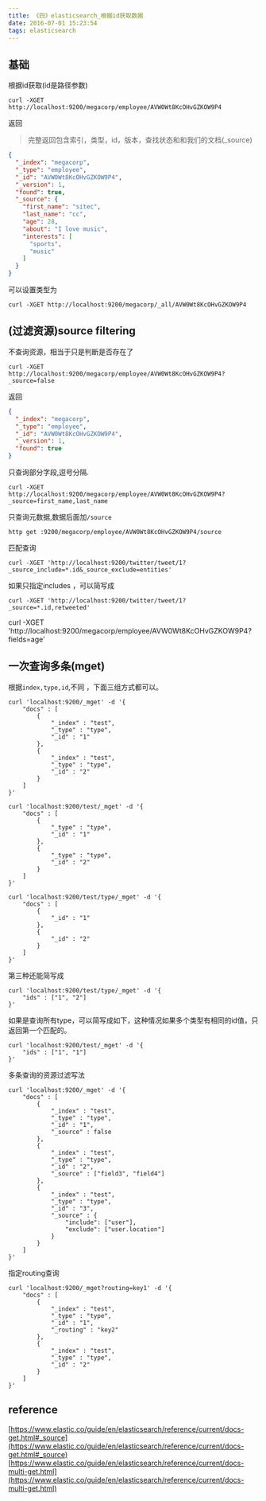 ```yaml
---
title: 《四》elasticsearch_根据id获取数据
date: 2016-07-01 15:23:54
tags: elasticsearch
---
```


## 基础

根据id获取(id是路径参数)
```
curl -XGET http://localhost:9200/megacorp/employee/AVW0Wt8KcOHvGZKOW9P4
```
返回
> 完整返回包含索引，类型，id，版本，查找状态和和我们的文档(\_source)

```json
{
  "_index": "megacorp",
  "_type": "employee",
  "_id": "AVW0Wt8KcOHvGZKOW9P4",
  "_version": 1,
  "found": true,
  "_source": {
    "first_name": "sitec",
    "last_name": "cc",
    "age": 28,
    "about": "I love music",
    "interests": [
      "sports",
      "music"
    ]
  }
}
```
可以设置类型为
```
curl -XGET http://localhost:9200/megacorp/_all/AVW0Wt8KcOHvGZKOW9P4
```

<!-- more -->

## (过滤资源)source filtering

不查询资源，相当于只是判断是否存在了
```
curl -XGET http://localhost:9200/megacorp/employee/AVW0Wt8KcOHvGZKOW9P4?_source=false
```
返回
```json
{
  "_index": "megacorp",
  "_type": "employee",
  "_id": "AVW0Wt8KcOHvGZKOW9P4",
  "_version": 1,
  "found": true
}
```

只查询部分字段,逗号分隔.
```
curl -XGET http://localhost:9200/megacorp/employee/AVW0Wt8KcOHvGZKOW9P4?_source=first_name,last_name
```

只查询元数据,数据后面加`/source`
```
http get :9200/megacorp/employee/AVW0Wt8KcOHvGZKOW9P4/source
```

匹配查询
```
curl -XGET 'http://localhost:9200/twitter/tweet/1?_source_include=*.id&_source_exclude=entities'
```

如果只指定includes ，可以简写成
```
curl -XGET 'http://localhost:9200/twitter/tweet/1?_source=*.id,retweeted'
```

curl -XGET 'http://localhost:9200/megacorp/employee/AVW0Wt8KcOHvGZKOW9P4?fields=age'

## 一次查询多条(mget)

根据`index,type,id`,不同 ，下面三组方式都可以。
```
curl 'localhost:9200/_mget' -d '{
    "docs" : [
        {
            "_index" : "test",
            "_type" : "type",
            "_id" : "1"
        },
        {
            "_index" : "test",
            "_type" : "type",
            "_id" : "2"
        }
    ]
}'
```

```
curl 'localhost:9200/test/_mget' -d '{
    "docs" : [
        {
            "_type" : "type",
            "_id" : "1"
        },
        {
            "_type" : "type",
            "_id" : "2"
        }
    ]
}'
```

```
curl 'localhost:9200/test/type/_mget' -d '{
    "docs" : [
        {
            "_id" : "1"
        },
        {
            "_id" : "2"
        }
    ]
}'
```

第三种还能简写成
```
curl 'localhost:9200/test/type/_mget' -d '{
    "ids" : ["1", "2"]
}'
```

如果是查询所有type，可以简写成如下，这种情况如果多个类型有相同的id值，只返回第一个匹配的。
```
curl 'localhost:9200/test/_mget' -d '{
    "ids" : ["1", "1"]
}'
```

多条查询的资源过滤写法
```
curl 'localhost:9200/_mget' -d '{
    "docs" : [
        {
            "_index" : "test",
            "_type" : "type",
            "_id" : "1",
            "_source" : false
        },
        {
            "_index" : "test",
            "_type" : "type",
            "_id" : "2",
            "_source" : ["field3", "field4"]
        },
        {
            "_index" : "test",
            "_type" : "type",
            "_id" : "3",
            "_source" : {
                "include": ["user"],
                "exclude": ["user.location"]
            }
        }
    ]
}'
```

指定routing查询
```
curl 'localhost:9200/_mget?routing=key1' -d '{
    "docs" : [
        {
            "_index" : "test",
            "_type" : "type",
            "_id" : "1",
            "_routing" : "key2"
        },
        {
            "_index" : "test",
            "_type" : "type",
            "_id" : "2"
        }
    ]
}'
```

## reference
[https://www.elastic.co/guide/en/elasticsearch/reference/current/docs-get.html#_source](https://www.elastic.co/guide/en/elasticsearch/reference/current/docs-get.html#_source)
[https://www.elastic.co/guide/en/elasticsearch/reference/current/docs-multi-get.html](https://www.elastic.co/guide/en/elasticsearch/reference/current/docs-multi-get.html)
